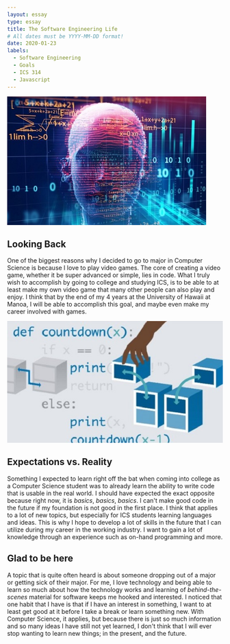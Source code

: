 ```yaml
---
layout: essay
type: essay
title: The Software Engineering Life
# All dates must be YYYY-MM-DD format!
date: 2020-01-23
labels:
  - Software Engineering
  - Goals
  - ICS 314
  - Javascript
---
```


<img class="ui centered big rounded image" src="../images/computer-science-brain.jpg">

## Looking Back
One of the biggest reasons why I decided to go to major in Computer Science is because I love to play video games. The core of creating a video game, whether it be super advanced or simple, lies in code. What I truly wish to accomplish by going to college and studying ICS, is to be able to at least make my own video game that many other people can also play and enjoy. I think that by the end of my 4 years at the University of Hawaii at Manoa, I will be able to accomplish this goal, and maybe even make my career involved with games.

<img class="ui medium left rounded floated image" src="../images/algorithms.jpg">

## Expectations vs. Reality
Something I expected to learn right off the bat when coming into college as a Computer Science student was to already learn the ability to write code that is usable in the real world. I should have expected the exact opposite because right now, it is *basics*, *basics*, *basics*. I can't make good code in the future if my foundation is not good in the first place. I think that applies to a lot of new topics, but especially for ICS students learning languages and ideas. This is why I hope to develop a lot of skills in the future that I can utilize during my career in the working industry. I want to gain a lot of knowledge through an experience such as on-hand programming and more.

## Glad to be here
A topic that is quite often heard is about someone dropping out of a major or getting sick of their major. For me, I love technology and being able to learn so much about how the technology works and learning of *behind-the-scenes* material for software keeps me hooked and interested. I noticed that one habit that I have is that if I have an interest in something, I want to at least get good at it before I take a break or learn something new. With Computer Science, it applies, but because there is just so much information and so many ideas I have still not yet learned, I don't think that I will ever stop wanting to learn new things; in the present, and the future.

